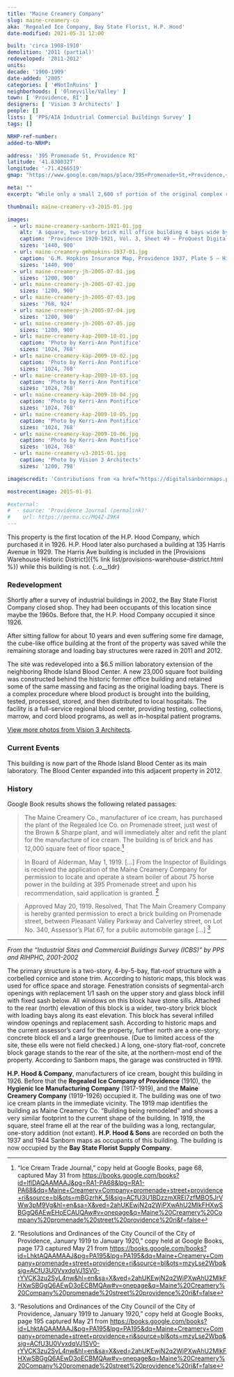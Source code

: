 ```yaml
---
title: "Maine Creamery Company"
slug: maine-creamery-co
aka: 'Regealed Ice Company, Bay State Florist, H.P. Hood'
date-modified: 2021-05-31 12:00

built: 'circa 1908-1910'
demolition: '2011 (partial)'
redeveloped: '2011-2012'
units:
decade: '1900-1909'
date-added: '2005'
categories: [ '#NotInRuins' ]
neighborhoods: [ 'Olneyville/Valley' ]
town: [ 'Providence, RI' ]
designers: [ 'Vision 3 Architects' ]
people: []
lists: [ 'PPS/AIA Industrial Commercial Buildings Survey' ]
tags: []

NRHP-ref-number:
added-to-NRHP:

address: '395 Promenade St, Providence RI'
latitude: '41.8300327'
longitude: '-71.4266519'
gmap: "https://www.google.com/maps/place/395+Promenade+St,+Providence,+RI+02908/@41.8300327,-71.4266519,17z/data=!3m1!4b1!4m5!3m4!1s0x89e44508c9a98fd3:0xbffdd6d943f9a0fc!8m2!3d41.8300287!4d-71.4244632"

meta: ""
excerpt: "While only a small 2,600 sf portion of the original complex remains, it’s great that it was saved"

thumbnail: maine-creamery-v3-2015-01.jpg

images:
  - url: maine-creamery-sanborn-1921-01.jpg
    alt: 'A square, two-story brick mill office building 4 bays wide by 5 bays deep with 8 over 8 double hung windows and stone sills. Behind this office building is a two-story set of loading docks, bays, storage warehouse, and a concrete block car barn.'
    caption: 'Providence 1920-1921, Vol. 3, Sheet 49 — ProQuest Digital Sanborn Maps, Providence Public Library'
    sizes: '1440, 900'
  - url: maine-creamery-gmhopkins-1937-01.jpg
    caption: 'G.M. Hopkins Insurance Map, Providence 1937, Plate 5 — Historic Mapworks'
    sizes: '1440, 900'
  - url: maine-creamery-jh-2005-07-01.jpg
    sizes: '1200, 900'
  - url: maine-creamery-jh-2005-07-02.jpg
    sizes: '1200, 900'
  - url: maine-creamery-jh-2005-07-03.jpg
    sizes: '768, 924'
  - url: maine-creamery-jh-2005-07-04.jpg
    sizes: '1200, 900'
  - url: maine-creamery-jh-2005-07-05.jpg
    sizes: '1200, 900'
  - url: maine-creamery-kap-2009-10-01.jpg
    caption: 'Photo by Kerri-Ann Pontifice'
    sizes: '1024, 768'
  - url: maine-creamery-kap-2009-10-02.jpg
    caption: 'Photo by Kerri-Ann Pontifice'
    sizes: '1024, 768'
  - url: maine-creamery-kap-2009-10-03.jpg
    caption: 'Photo by Kerri-Ann Pontifice'
    sizes: '1024, 768'
  - url: maine-creamery-kap-2009-10-04.jpg
    caption: 'Photo by Kerri-Ann Pontifice'
    sizes: '1024, 768'
  - url: maine-creamery-kap-2009-10-05.jpg
    caption: 'Photo by Kerri-Ann Pontifice'
    sizes: '1024, 768'
  - url: maine-creamery-kap-2009-10-06.jpg
    caption: 'Photo by Kerri-Ann Pontifice'
    sizes: '1024, 768'
  - url: maine-creamery-v3-2015-01.jpg
    caption: 'Photo by Vision 3 Architects'
    sizes: '1200, 798'

imagescredit: 'Contributions from <a href="https://digitalsanbornmaps.proquest.com/browse_maps/40/8075/39395/41288/561188">Proquest Digital Sanborn Maps</a>, Providence Public Library; <a href="https://www.historicmapworks.com/Map/US/895462/Plate+005/Providence+1937/Rhode+Island/">Historic Mapworks</a>; Kerri-Ann Pontifice; and Vision 3 Architects'

mostrecentimage: 2015-01-01

#external:
#  - source: 'Providence Journal (permalink)'
#    url: https://perma.cc/MQ4Z-Z9K4
---
```


This property is the first location of the H.P. Hood Company, which purchased it in 1926. H.P. Hood later also purchased a building at 135 Harris Avenue in 1929. The Harris Ave building is included in the [Provisions Warehouse Historic District]({% link list/provisions-warehouse-district.html %}) while this building is not.
{:.o__tldr}

### Redevelopment

Shortly after a survey of industrial buildings in 2002, the Bay State Florist Company closed shop. They had been occupants of this location since maybe the 1960s. Before that, the H.P. Hood Company occupied it since 1926.

After sitting fallow for about 10 years and even suffering some fire damage, the cube-like office building at the front of the property was saved while the remaining storage and loading bay structures were razed in 2011 and 2012.

The site was redeveloped into a $6.5 million laboratory extension of the neighboring Rhode Island Blood Center. A new 23,000 square foot building was constructed behind the historic former office building and retained some of the same massing and facing as the original loading bays. There is a complex procedure where blood product is brought into the building, tested, processed, stored, and then distributed to local hospitals. The facility is a full-service regional blood center, providing testing, collections, marrow, and cord blood programs, as well as in-hospital patient programs.

[View more photos from Vision 3 Architects](https://www.vision3architects.com/projects/rhode-island-blood-center-laboratory-providence-ri/).


### Current Events

This building is now part of the Rhode Island Blood Center as its main laboratory. The Blood Center expanded into this adjacent property in 2012.


### History

Google Book results shows the following related passages:

> The Maine Creamery Co., manufacturer of ice cream, has purchased the plant of the Regealed Ice Co. on Promenade street, just west of the Brown & Sharpe plant, and will immediately alter and refit the plant for the manufacture of ice cream. The building is of brick and has 12,000 square feet of floor space.[^1]

> In Board of Alderman, May 1, 1919. […] From the Inspector of Buildings is received the application of the Maine Creamery Company for permission to locate and operate a steam boiler of about 75 horse power in the building at 395 Promenade street and upon his recommendation, said application is granted. [^2]

> Approved May 20, 1919. Resolved, That The Main Creamery Company is hereby granted permission to erect a brick building on Promenade street, between Pleasant Valley Parkway and Calverley street, on Lot No. 340, Assessor’s Plat 67, for a public automobile garage […] [^3]

[^1]: “Ice Cream Trade Journal,” copy held at Google Books, page 68, captured May 31 from https://books.google.com/books?id=lflDAQAAMAAJ&pg=RA1-PA68&lpg=RA1-PA68&dq=Maine+Creamery+Company+promenade+street+providence+ri&source=bl&ots=mBGzrhK_5I&sig=ACfU3U1BDzzmXREI7zfMBO5JrVWw3pM9Vg&hl=en&sa=X&ved=2ahUKEwjN2q2WjPXwAhU2MlkFHXwSBGgQ6AEwEHoECAUQAw#v=onepage&q=Maine%20Creamery%20Company%20promenade%20street%20providence%20ri&f=false

[^2]: “Resolutions and Ordinances of the City Council of the City of Providence, January 1919 to January 1920,” copy held at Google Books, page 173 captured May 21 from https://books.google.com/books?id=LhktAQAAMAAJ&pg=PA195&lpg=PA195&dq=Maine+Creamery+Company+promenade+street+providence+ri&source=bl&ots=mzyLse2Wbq&sig=ACfU3U0VvxdqVJ1SV0-rYVCK3zu2SyL4nw&hl=en&sa=X&ved=2ahUKEwjN2q2WjPXwAhU2MlkFHXwSBGgQ6AEwD3oECBMQAw#v=onepage&q=Maine%20Creamery%20Company%20promenade%20street%20providence%20ri&f=false

[^3]: “Resolutions and Ordinances of the City Council of the City of Providence, January 1919 to January 1920,” copy held at Google Books, page 195 captured May 21 from https://books.google.com/books?id=LhktAQAAMAAJ&pg=PA195&lpg=PA195&dq=Maine+Creamery+Company+promenade+street+providence+ri&source=bl&ots=mzyLse2Wbq&sig=ACfU3U0VvxdqVJ1SV0-rYVCK3zu2SyL4nw&hl=en&sa=X&ved=2ahUKEwjN2q2WjPXwAhU2MlkFHXwSBGgQ6AEwD3oECBMQAw#v=onepage&q=Maine%20Creamery%20Company%20promenade%20street%20providence%20ri&f=false

***

_From the “Industrial Sites and Commercial Buildings Survey (ICBS)” by PPS and RIHPHC, 2001-2002_

The primary structure is a two-story, 4-by-5-bay, flat-roof structure with a corbelled cornice and stone trim. According to historic maps, this block was used for office space and storage. Fenestration consists of segmental-arch openings with replacement 1/1 sash on the upper story and glass block infill with fixed sash below. All windows on this block have stone sills. Attached to the rear (north) elevation of this block is a wider, two-story brick block with loading bays along its east elevation. This block has several infilled window openings and replacement sash. According to historic maps and the current assessor’s card for the property, further north are a one-story, concrete block ell and a large greenhouse. (Due to limited access of the site, these ells were not field checked.) A long, one-story flat-roof, concrete block garage stands to the rear of the site, at the northern-most end of the property. According to Sanborn maps, the garage was constructed in 1919.

**H.P. Hood & Company**, manufacturers of ice cream, bought this building in 1926. Before that the **Regealed Ice Company of Providence** (1910), the **Hygienic Ice Manufacturing Company** (1917-1919), and the **Maine Creamery Company** (1919-1926) occupied it. The building was one of two ice cream plants in the immediate vicinity. The 1919 map identifies the building as Maine Creamery Co. “Building being remodeled” and shows a very similar footprint to the current shape of the building. In 1919, the square, steel frame ell at the rear of the building was a long, rectangular, one-story addition (not extant). **H.P. Hood & Sons** are recorded on both the 1937 and 1944 Sanborn maps as occupants of this building. The building is now occupied by the **Bay State Florist Supply Company**.
